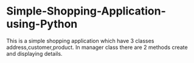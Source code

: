 # Simple-Shopping-Application-using-Python
This is a simple shopping application which have 3 classes address,customer,product. In manager class there are 2 methods create and displaying details.
